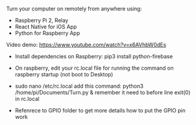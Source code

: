 Turn your computer on remotely from anywhere using:
- Raspberry Pi 2, Relay
- React Native for iOS App
- Python for Raspberry App

Video demo: https://www.youtube.com/watch?v=x6AVhbW0dEs

* Install dependencies on Raspberry:
pip3 install python-firebase

* On raspberry, edit your rc.local file for running the command on raspberry startup (not boot to Desktop)
- sudo nano /etc/rc.local
add this command: 
python3 /home/pi/Documents/Turn.py &
remember it need to before line exit(0) in rc.local

* Refenrece to GPIO folder to get more details how to put the GPIO pin work
